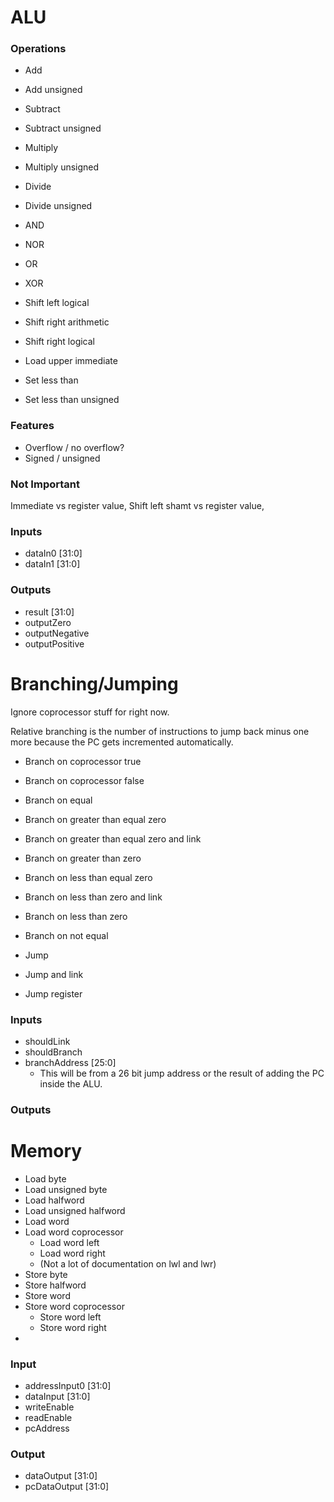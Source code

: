 # ALU

### Operations

- Add
- Add unsigned
- Subtract
- Subtract unsigned 
- Multiply
- Multiply unsigned
- Divide
- Divide unsigned

- AND
- NOR
- OR
- XOR

- Shift left logical
- Shift right arithmetic
- Shift right logical

- Load upper immediate

- Set less than
- Set less than unsigned

### Features

- Overflow / no overflow?
- Signed / unsigned

### Not Important

Immediate vs register value, Shift left shamt vs register value, 

### Inputs

- dataIn0 [31:0]
- dataIn1 [31:0]

### Outputs

- result [31:0]
- outputZero
- outputNegative
- outputPositive

# Branching/Jumping

Ignore coprocessor stuff for right now.

Relative branching is the number of instructions to jump back minus one more because the PC gets incremented automatically.

- Branch on coprocessor true
- Branch on coprocessor false
- Branch on equal
- Branch on greater than equal zero
- Branch on greater than equal zero and link
- Branch on greater than zero
- Branch on less than equal zero
- Branch on less than zero and link 
- Branch on less than zero
- Branch on not equal

- Jump
- Jump and link
- Jump register

### Inputs

- shouldLink
- shouldBranch
- branchAddress [25:0]
	- This will be from a 26 bit jump address or the result of adding the PC inside the ALU.

### Outputs



# Memory

- Load byte
- Load unsigned byte
- Load halfword
- Load unsigned halfword
- Load word
- Load word coprocessor
	- Load word left
	- Load word right
	- (Not a lot of documentation on lwl and lwr)
- Store byte
- Store halfword
- Store word
- Store word coprocessor
	- Store word left
	- Store word right
- 

### Input

- addressInput0 [31:0]
- dataInput [31:0]
- writeEnable
- readEnable
- pcAddress

### Output

- dataOutput [31:0]
- pcDataOutput [31:0]